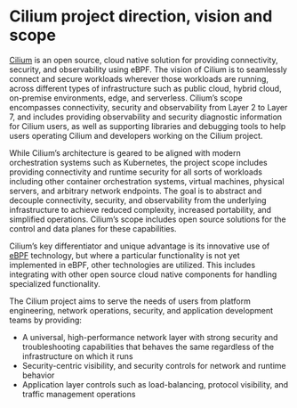 # Cilium project direction, vision and scope

[Cilium](https://cilium.io) is an open source, cloud native solution for providing connectivity, security, and observability using eBPF. The vision of Cilium is to seamlessly connect and secure workloads wherever those workloads are running, across different types of infrastructure such as public cloud, hybrid cloud, on-premise environments, edge, and serverless. Cilium’s scope encompasses connectivity, security and observability from Layer 2 to Layer 7, and includes providing observability and security diagnostic information for Cilium users, as well as supporting libraries and debugging tools to help users operating Cilium and developers working on the Cilium project.

While Cilium’s architecture is geared to be aligned with modern orchestration systems such as Kubernetes, the project scope includes providing connectivity and runtime security for all sorts of workloads including other container orchestration systems, virtual machines, physical servers, and arbitrary network endpoints. The goal is to abstract and decouple connectivity, security, and observability from the underlying infrastructure to achieve reduced complexity, increased portability, and simplified operations. Cilium’s scope includes open source solutions for the control and data planes for these capabilities.

Cilium’s key differentiator and unique advantage is its innovative use of [eBPF](https://ebpf.io) technology, but where a particular functionality is not yet implemented in eBPF, other technologies are utilized. This includes integrating with other open source cloud native components for handling specialized functionality.

The Cilium project aims to serve the needs of users from platform engineering,
network operations, security, and application development teams by providing:

* A universal, high-performance network layer with strong security and
  troubleshooting capabilities that behaves the same regardless of the
  infrastructure on which it runs
* Security-centric visibility, and security controls for network and runtime behavior
* Application layer controls such as load-balancing, protocol visibility, and traffic management operations